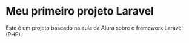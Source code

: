 # Meu primeiro projeto Laravel
Este é um projeto baseado na aula da Alura sobre o framework Laravel (PHP).
